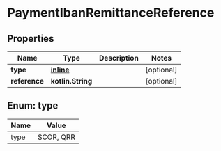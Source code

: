 
# PaymentIbanRemittanceReference

## Properties
Name | Type | Description | Notes
------------ | ------------- | ------------- | -------------
**type** | [**inline**](#Type) |  |  [optional]
**reference** | **kotlin.String** |  |  [optional]


<a name="Type"></a>
## Enum: type
Name | Value
---- | -----
type | SCOR, QRR



